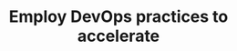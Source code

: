 ---
title: Employ DevOps practices to accelerate
description: Something about containers, microservices, Kubernetes, how HPE can help in this situation with HPE Ezmeral.
image: /img/use-cases/employ-devops.png
width: large
priority: 2
frontpage: true
tags:
  - employ-devops
---